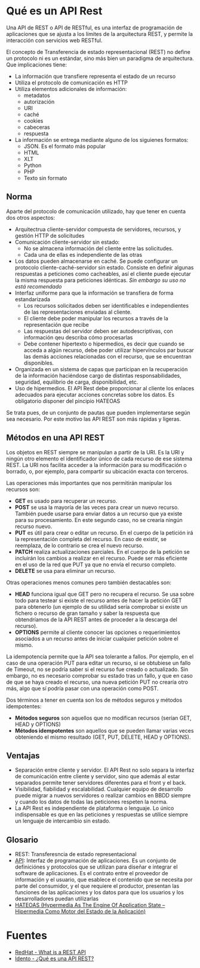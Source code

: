 # Qué es un API Rest

Una API de REST o API de RESTful, es una interfaz de programación de aplicaciones que se ajusta a los límites de la arquitectura REST, y permite la interacción con servicios web RESTful.

El concepto de Transferencia de estado representacional (REST) no define un protocolo ni es un estándar, sino más bien un paradigma de arquitectura. Que implicaciones tiene:

* La información que transfiere representa el estado de un recurso
* Utiliza el protocolo de comunicación es HTTP
* Utiliza elementos adicionales de información:
  * metadatos
  * autorización
  * URI
  * caché
  * cookies
  * cabeceras
  * respuesta
* La información se entrega mediante alguno de los siguienes formatos:
  * JSON. Es el formato más popular
  * HTML
  * XLT
  * Python
  * PHP
  * Texto sin formato

## Norma

Aparte del protocolo de comunicación utilizado, hay que tener en cuenta dos otros aspectos:

* Arquitectrua cliente-servidor compuesta de servidores, recursos, y gestión HTTP de solicitudes
* Comunicación cliente-servidor sin estado:
  * No se almacena información del cliente entre las solicitudes.
  * Cada una de ellas es independiente de las otras
* Los datos pueden almacenarse en caché. Se puede configurar un protocolo cliente-caché-servidor sin estado. Consiste en definir algunas respuestas a peticiones como cacheables, así el cliente puede ejecutar la misma respuesta para peticiones idénticas. *Sin embargo su uso no está recomendado*
* Interfaz uniforme para que la información se transfiera de forma estandarizada
  * Los recursos solicitados deben ser identificables e independientes de las representaciones enviadas al cliente.
  * El cliente debe poder manipular los recursos a través de la representación que recibe
  * Las respuestas del servidor deben ser autodescriptivas, con información qeu describa cómo procesarlas
  * Debe contener hipertexto o hipermedios, es decir que cuando se acceda a algún recurso, debe poder utilizar hipervínculos par buscar las demás acciones relacionadas con el recurso, que se encuentran disponibles.
* Organizada en un sistema de capas que participan en la recuperación de la información haciéndose cargo de distintas responsabilidades, seguridad, equilibrio de carga, disponibilidad, etc.
* Uso de hipermedios. El API Rest debe proporcionar al cliente los enlaces adecuados para ejecutar acciones concretas sobre los datos. Es obligatorio disponer del pincipio HATEOAS

Se trata pues, de un conjunto de pautas que pueden implementarse según sea necesario. Por este motivo las API REST son más rápidas y ligeras.

## Métodos en una API REST

Los objetos en REST siempre se manipulan a partir de la URI. Es la URI y ningún otro elemento el identificador único de cada recurso de ese sistema REST. La URI nos facilita acceder a la información para su modificación o borrado, o, por ejemplo, para compartir su ubicación exacta con terceros.

Las operaciones más importantes que nos permitirán manipular los recursos son:

* **GET** es usado para recuperar un recurso.
* **POST** se usa la mayoría de las veces para crear un nuevo recurso. También puede usarse para enviar datos a un recurso que ya existe para su procesamiento. En este segundo caso, no se crearía ningún recurso nuevo.
* **PUT** es útil para crear o editar un recurso. En el cuerpo de la petición irá la representación completa del recurso. En caso de existir, se reemplaza, de lo contrario se crea el nuevo recurso.
* **PATCH** realiza actualizaciones parciales. En el cuerpo de la petición se incluirán los cambios a realizar en el recurso. Puede ser más eficiente en el uso de la red que PUT ya que no envía el recurso completo.
* **DELETE** se usa para eliminar un recurso.

Otras operaciones menos comunes pero también destacables son:

* **HEAD** funciona igual que GET pero no recupera el recurso. Se usa sobre todo para testear si existe el recurso antes de hacer la petición GET para obtenerlo (un ejemplo de su utilidad sería comprobar si existe un fichero o recurso de gran tamaño y saber la respuesta que obtendríamos de la API REST antes de proceder a la descarga del recurso).
* **OPTIONS** permite al cliente conocer las opciones o requerimientos asociados a un recurso antes de iniciar cualquier petición sobre el mismo.

La idempotencia permite que la API sea tolerante a fallos. Por ejemplo, en el caso de una operación PUT para editar un recurso, si se obtubiese un fallo de Timeout, no se podría saber si el recurso fue creado o actualizado. Sin embargo, no es necesario comprobar su estado tras un fallo, y que en caso de que se haya creado el recurso, una nueva petición PUT no crearía otro más, algo que sí podría pasar con una operación como POST.

Dos términos a tener en cuenta son los de métodos seguros y métodos idempotentes:

* **Métodos seguros** son aquellos que no modifican recursos (serían GET, HEAD y OPTIONS)
* **Métodos idempotentes** son aquellos que se pueden llamar varias veces obteniendo el mismo resultado (GET, PUT, DELETE, HEAD y OPTIONS).

## Ventajas

* Separación entre cliente y servidor. El API Rest no solo separa la interfaz de comunicación entre cliente y servidor, sino que además al estar separados permite tener servidores diferentes para el front y el back.
* Visibilidad, fiabilidad y escalabilidad. Cualquier equipo de desarrollo puede migrar a nuevos servidores o realizar cambios en BBDD siempre y cuando los datos de todas las peticiones respeten la norma.
* La API Rest es independiente de plataforma o lenguaje. Lo único indispensable es que en las peticiones y respuestas se utilice siempre un lenguaje de intercambio sin estado.

## Glosario

* REST: Transferesncia de estado representacional
* [API](https://www.redhat.com/es/topics/api/what-is-api-design): Interfaz de programación de aplicaciones. Es un conjunto de definiciónes y protocolos que se utilizan para diseñar e integrar el software de aplicaciones. Es el contrato entre el proveedor de información y el usuario, que esablece el contenido que se necesita por parte del consumidor, y el que requiere el productor, presentan las funciones de las aplicaciones y los datos para que los usuarios y los desarrolladores puedan utilizarlas
* [HATEOAS (Hypermedia As The Engine Of Application State – Hipermedia Como Motor del Estado de la Aplicación)](https://www.ionos.es/digitalguide/paginas-web/desarrollo-web/hateoas-que-es-y-cual-es-su-funcion-en-las-api-rest/)

# Fuentes

* [RedHat - What is a REST API](https://www.redhat.com/es/topics/api/what-is-a-rest-api)
* [Idento - ¿Qué es una API REST?](https://www.idento.es/blog/desarrollo-web/que-es-una-api-rest/)